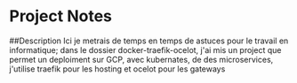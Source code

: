 # Project Notes

##Description
  Ici je metrais de temps en temps de astuces pour le travail en informatique; dans le dossier docker-traefik-ocelot, j'ai mis un project que permet un deploiment sur GCP, avec kubernates, de des microservices, j'utilise traefik pour les hosting et ocelot pour les gateways